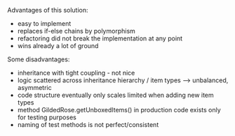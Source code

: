 Advantages of this solution:
* easy to implement
* replaces if-else chains by polymorphism
* refactoring did not break the implementation at any point
* wins already a lot of ground

Some disadvantages:
* inheritance with tight coupling - not nice
* logic scattered across inheritance hierarchy / item types --> unbalanced, asymmetric
* code structure eventually only scales limited when adding new item types
* method GildedRose.getUnboxedItems() in production code exists only for testing purposes
* naming of test methods is not perfect/consistent
